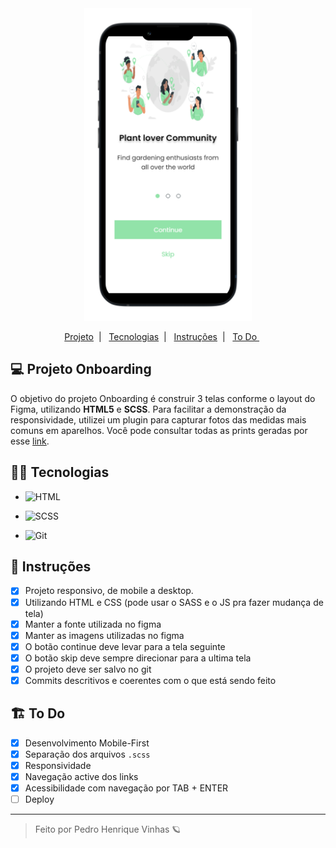 <div align='center'>
    <img height='500px' src="./.github/Mockup.png">
</div>

<p align="center">
  <a href="#-Projeto-Onboarding"> Projeto</a>&nbsp;&nbsp;|&nbsp;&nbsp;
  <a href="#-Tecnologias">  Tecnologias</a>&nbsp;&nbsp;|&nbsp;&nbsp;
  <a href="#-Instruções">  Instruções</a>&nbsp;&nbsp;|&nbsp;&nbsp;
  <a href="#-To-Do">  To Do </a>&nbsp;&nbsp;&nbsp;&nbsp;&nbsp;
</p>

## 💻 Projeto Onboarding
O objetivo do projeto Onboarding é construir 3 telas conforme o layout do Figma, utilizando **HTML5** e **SCSS**. Para facilitar a demonstração da responsividade, utilizei um plugin para capturar fotos das medidas mais comuns em aparelhos. Você pode consultar todas as prints geradas por esse [link](./.github).

## 👩‍💻 Tecnologias
- ![HTML](https://img.shields.io/badge/HTML5-E34F26?style=for-the-badge&logo=html5&logoColor=white)

- ![SCSS](https://img.shields.io/badge/Sass-CC6699?style=for-the-badge&logo=sass&logoColor=white)

- ![Git](https://img.shields.io/badge/GIT-E44C30?style=for-the-badge&logo=git&logoColor=white)

## 🧾 Instruções 

- [X] Projeto responsivo, de mobile a desktop.
- [X] Utilizando HTML e CSS (pode usar o SASS e o JS pra fazer mudança de tela)
- [X] Manter a fonte utilizada no figma
- [X] Manter as imagens utilizadas no figma
- [X] O botão continue deve levar para a tela seguinte
- [X] O botão skip deve sempre direcionar para a ultima tela
- [X] O projeto deve ser salvo no git
- [X] Commits descritivos e coerentes com o que está sendo feito

## 🏗 To Do
- [X] Desenvolvimento Mobile-First
- [X] Separação dos arquivos `.scss`
- [X] Responsividade
- [X] Navegação active dos links
- [X] Acessibilidade com navegação por TAB + ENTER
- [ ] Deploy

---

<blockquote> Feito por Pedro Henrique Vinhas 🪐 </blockquote>
